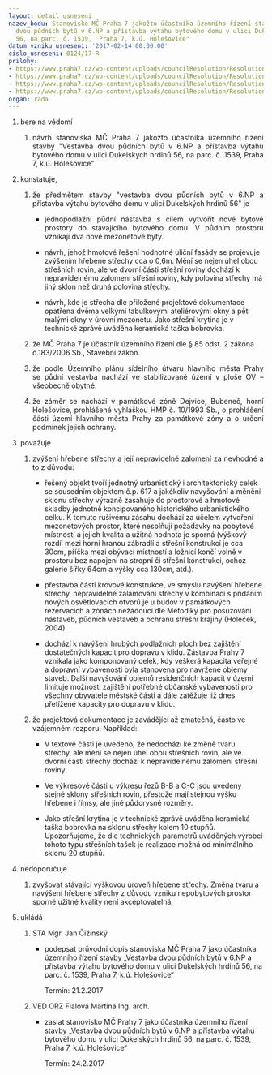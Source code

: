 ```yaml
---
layout: detail_usneseni
nazev_bodu: Stanovisko MČ Praha 7 jakožto účastníka územního řízení stavby "Vestavba
  dvou půdních bytů v 6.NP a přístavba výtahu bytového domu v ulici Dukelských hrdinů
  56, na parc. č. 1539,  Praha 7, k.ú. Holešovice"
datum_vzniku_usneseni: '2017-02-14 00:00:00'
cislo_usneseni: 0124/17-R
prilohy:
- https://www.praha7.cz/wp-content/uploads/councilResolution/Resolutions/28830/export/c1duvodovazprava~166329.docx
- https://www.praha7.cz/wp-content/uploads/councilResolution/Resolutions/28830/export/c2_Navrh_pruvodniho_dopisu_Vestavbadvoupudnichbytuv6NPapristavbavytahubytovehodomuvuliciDukelskychhrdinu56doc~166328.doc
- https://www.praha7.cz/wp-content/uploads/councilResolution/Resolutions/28830/export/c3Oznameniozahajeniuzemnihorizeni~166327.pdf
- https://www.praha7.cz/wp-content/uploads/councilResolution/Resolutions/28830/export/export~296761.pdf
organ: rada
---
```

<ol class="urzList_view" id="urzList">
<li class="urzClass1" id=""><span name="1">bere na vědomí</span> 
<ol class="urzOlClass">
<li class="urzClass2" style="TEXT-ALIGN: justify" id=""><span><p style="TEXT-ALIGN: justify" data-mce-style="text-align: justify;">návrh stanoviska MČ Praha 7 jakožto účastníka územního&nbsp;řízení stavby "Vestavba dvou půdních bytů v 6.NP a přístavba výtahu bytového domu v ulici Dukelských hrdinů 56, na parc. č. 1539, Praha 7, k.ú. Holešovice"</p></span></li></ol></li>
<li class="urzClass1" id=""><span name="50">konstatuje,</span> 
<ol class="urzOlClass">
<li class="urzClass2" style="TEXT-ALIGN: justify" id=""><span><p style="TEXT-ALIGN: justify" data-mce-style="text-align: justify;">že předmětem&nbsp;stavby&nbsp;"vestavba dvou půdních bytů v 6.NP a přístavba výtahu bytového domu v ulici Dukelských hrdinů 56" je</p></span>
<ul class="urzUlClass">
<li class="urzClass3" style="TEXT-ALIGN: justify" id=""><span><p style="TEXT-ALIGN: justify" data-mce-style="text-align: justify;">jednopodlažní půdní nástavba&nbsp;s cílem vytvořit nové bytové prostory do stávajícího bytového domu. V půdním prostoru vznikají dva nové mezonetové byty.</p></span></li>
<li class="urzClass3" style="TEXT-ALIGN: left" id=""><span><p>návrh, jehož hmotové řešení hodnotné uliční fasády se projevuje zvýšením hřebene střechy cca o 0,6m. Mění se nejen úhel obou střešních rovin, ale ve dvorní části střešní roviny&nbsp;dochází k nepravidelnému zalomení střešní roviny,&nbsp;kdy polovina střechy má jiný sklon než druhá polovina střechy.</p></span></li>
<li class="urzClass3" style="TEXT-ALIGN: left" id=""><span><p>návrh, kde je&nbsp;střecha dle přiložené projektové dokumentace opatřena dvěma velkými tabulkovými ateliérovými okny a pěti malými okny v úrovni mezonetu. Jako střešní krytina je v technické zprávě uváděna keramická taška bobrovka.</p></span></li></ul></li>
<li class="urzClass2" style="TEXT-ALIGN: left" id=""><span><p>že MČ Praha 7 je účastník územního řízení dle § 85 odst. 2 zákona č.183/2006&nbsp;Sb.,&nbsp;Stavební zákon.</p></span></li>
<li class="urzClass2" style="TEXT-ALIGN: justify" id=""><span><p style="TEXT-ALIGN: justify" data-mce-style="text-align: justify;">že podle Územního plánu sídelního útvaru hlavního města Prahy se&nbsp;půdní vestavba&nbsp;nachází ve stabilizované území v ploše OV – všeobecně obytné.</p></span></li>
<li class="urzClass2" style="TEXT-ALIGN: justify" id=""><span><p style="TEXT-ALIGN: justify" data-mce-style="text-align: justify;">že záměr se nachází v památkové zóně Dejvice, Bubeneč, horní Holešovice, prohlášené vyhláškou HMP č. 10/1993 Sb., o prohlášení části území hlavního města Prahy za památkové zóny a o určení podmínek jejich ochrany.</p></span></li></ol></li>
<li class="urzClass1" id=""><span name="91">považuje</span> 
<ol class="urzOlClass">
<li class="urzClass2" style="TEXT-ALIGN: justify" id=""><span><p style="TEXT-ALIGN: justify" data-mce-style="text-align: justify;">zvýšení hřebene střechy a její&nbsp;nepravidelné zalomení&nbsp;za nevhodné a to&nbsp;z důvodu:</p></span>
<ul class="urzUlClass">
<li class="urzClass3" style="TEXT-ALIGN: left" id=""><span><p>řešený objekt tvoří jednotný urbanistický i architektonický celek se sousedním objektem č.p. 617 a jakékoliv navyšování a měnění sklonu střechy výrazně zasahuje do prostorové a hmotové skladby jednotně koncipovaného historického urbanistického celku. K tomuto rušivému zásahu dochází&nbsp;za účelem&nbsp;vytvoření mezonetových prostor, které nesplňují požadavky na pobytové místností a jejich kvalita a užitná hodnota&nbsp;je sporná (výškový rozdíl mezi horní hranou zábradlí a střešní konstrukcí je cca 30cm,&nbsp;příčka mezi obývací místností a ložnicí končí volně v prostoru bez napojení na stropní či střešní konstrukci, ochoz galerie šířky 64cm a výšky cca 130cm, atd.).</p></span></li>
<li class="urzClass3" style="TEXT-ALIGN: left" id=""><span><p>přestavba části krovové konstrukce, ve smyslu navýšení&nbsp;hřebene střechy, nepravidelné zalamování střechy&nbsp;v kombinaci s přidáním nových osvětlovacích otvorů je u budov v památkových rezervacích a zónách nežádoucí dle Metodiky pro posuzování nástaveb, půdních vestaveb a ochranu střešní krajiny (Holeček, 2004).</p></span></li>
<li class="urzClass3" style="TEXT-ALIGN: left" id=""><span><p>dochází k navýšení hrubých podlažních ploch bez zajištění dostatečných kapacit pro dopravu v klidu. Zástavba Prahy 7 vznikala jako komponovaný celek, kdy veškerá kapacita veřejné a dopravní vybavenosti byla stanovena pro navržené objemy staveb. Další navyšování objemů residenčních kapacit v území limituje možnosti zajištění potřebné občanské vybavenosti pro všechny obyvatele městské části a dále zatěžuje již dnes přetížené kapacity pro dopravu v klidu.</p></span></li></ul></li>
<li class="urzClass2" style="TEXT-ALIGN: left" id=""><span><p>že projektová dokumentace je zavádějící až zmatečná, často ve vzájemném rozporu. Například:&nbsp;</p></span>
<ul class="urzUlClass">
<li class="urzClass3" style="TEXT-ALIGN: left" id=""><span><p>V textové části je uvedeno, že nedochází ke změně tvaru střechy, ale mění se nejen úhel obou střešních rovin, ale ve dvorní části střechy dochází k nepravidelnému zalomení střešní roviny.</p></span></li>
<li class="urzClass3" style="TEXT-ALIGN: left" id=""><span><p>Ve výkresové části u výkresu řezů B-B a C-C jsou uvedeny stejné sklony střešních rovin, přestože mají stejnou výšku hřebene i římsy, ale jiné půdorysné rozměry.</p></span></li>
<li class="urzClass3" style="TEXT-ALIGN: left" id=""><span><p>Jako střešní krytina je v technické zprávě uváděna keramická taška bobrovka na sklonu střechy kolem 10 stupňů. Upozorňujeme, že dle technických parametrů uváděných výrobci tohoto typu střešních tašek je realizace možná od minimálního sklonu 20 stupňů.</p></span></li></ul></li></ol></li>
<li class="urzClass1" id=""><span name="9">nedoporučuje</span> 
<ol class="urzOlClass">
<li class="urzClass2" style="TEXT-ALIGN: left" id=""><span><p>zvyšovat stávající výškovou úroveň hřebene střechy. Změna tvaru a navýšení hřebene&nbsp;střechy z důvodu vzniku nepobytových prostor sporné užitné kvality&nbsp;není akceptovatelná.</p></span></li></ol></li><li class="urzClass1" id="urzUkoly"><span name="1">ukládá</span><ol class="urzOlClass"><li class="urzClass2"><span><p>STA Mgr. Jan Čižinský</p></span><ul class="urzUlClass"><li class="urzClass3"><span><p>podepsat průvodní dopis stanoviska MČ Praha 7 jako účastníka územního řízení stavby „Vestavba dvou půdních bytů v 6.NP a přístavba výtahu bytového domu v ulici Dukelských hrdinů 56, na parc. č. 1539,  Praha 7, k.ú. Holešovice“</p></span><span class="urzUkolTermin">  Termín:&nbsp;21.2.2017</span></li></ul></li><li class="urzClass2"><span><p>VED ORZ Fialová Martina Ing. arch.</p></span><ul class="urzUlClass"><li class="urzClass3"><span><p>zaslat stanovisko MČ Prahy 7 jako účastníka územního řízení stavby „Vestavba dvou půdních bytů v 6.NP a přístavba výtahu bytového domu v ulici Dukelských hrdinů 56, na parc. č. 1539,  Praha 7, k.ú. Holešovice“</p></span><span class="urzUkolTermin">  Termín:&nbsp;24.2.2017</span></li></ul></li></ol></li>
</ol>